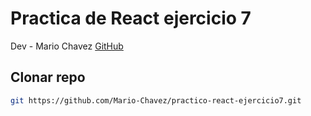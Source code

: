 # Practica de React ejercicio 7

Dev - Mario Chavez [GitHub](https://github.com/Mario-Chavez)

## Clonar repo

```bash
git https://github.com/Mario-Chavez/practico-react-ejercicio7.git
```
